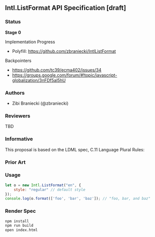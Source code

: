 ## Intl.ListFormat API Specification [draft]

### Status

__Stage 0__

Implementation Progress

 * Polyfill: https://github.com/zbraniecki/IntlListFormat

Backpointers

* https://github.com/tc39/ecma402/issues/34
* https://groups.google.com/forum/#!topic/javascript-globalization/3nFDf5al5hU

### Authors

 * Zibi Braniecki (@zbraniecki)

### Reviewers

TBD

### Informative

This proposal is based on the LDML spec, C.11 Language Plural Rules:


### Prior Art


### Usage

```javascript
let o = new Intl.ListFormat("en", {
    style: "regular" // default style
});
console.log(o.format(['foo', 'bar', 'baz']); // "foo, bar, and baz"
```

### Render Spec

```bash
npm install
npm run build
open index.html
```
